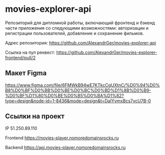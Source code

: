 # movies-explorer-api
Репозиторий для дипломной работы, включающий фронтенд и бэкенд части приложения со следующими возможностями: авторизации и регистрации пользователей, добавление и сохранение фильмов.

Адрес репозитория: https://github.com/AlexandrGer/movies-explorer-api

Ссылка на пул реквест: https://github.com/AlexandrGer/movies-explorer-frontend/pull/2

## Макет Figma
https://www.figma.com/file/6FMWkB94wE7KTkcCgUXtnC/%D0%94%D0%B8%D0%BF%D0%BB%D0%BE%D0%BC%D0%BD%D1%8B%D0%B9-%D0%BF%D1%80%D0%BE%D0%B5%D0%BA%D1%82?type=design&node-id=1-8436&mode=design&t=DaIYvmxBcs7vcU7B-0

## Ссылки на проект

IP 51.250.89.110

Frontend https://movies-player.nomoredomainsrocks.ru

Backend https://api.movies-player.nomoredomainsrocks.ru

